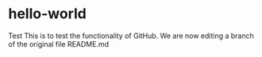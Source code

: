 # hello-world
Test
This is to test the functionality of GitHub. We are now editing a branch of the original file README.md
